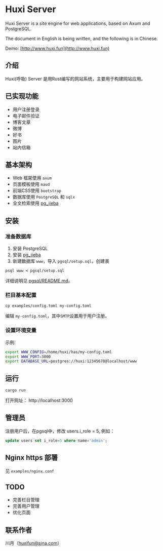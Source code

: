 # Huxi Server

Huxi Server is a site engine for web applications, based on Axum and PostgreSQL. 

The document in English is being written, and the following is in Chinese.

Demo: [http://www.huxi.fun](http://www.huxi.fun)

## 介绍

Huxi(呼吸) Server 是用Rust编写的网站系统，主要用于构建网站应用。

## 已实现功能

* 用户注册登录
* 电子邮件验证
* 博客文章
* 微博
* 好书
* 图片
* 站内信箱


## 基本架构

* Web 框架使用 `axum`
* 页面模板使用 `maud`
* 前端CSS使用 `bootstrap`
* 数据库使用 `PostgreSQL` 和 `sqlx` 
* 全文检索使用 [pg_jieba](https://github.com/jaiminpan/pg_jieba)

## 安装

### 准备数据库 

1. 安装 PostgreSQL
2. 安装 [pg_jieba](https://github.com/jaiminpan/pg_jieba)
3. 新建数据库 `www`，导入 `pgsql/setup.sql`，创建表
```
psql www < pgsql/setup.sql
```

详细说明见 [pgsql/README.md](pgsql/README.md)。

### 栏目基本配置

```
cp examples/config.toml my-config.toml
```

编辑 `my-config.toml`，其中`SMTP`设置用于用户注册。

### 设置环境变量

示例:

```bash
export WWW_CONFIG=/home/huxi/has/my-config.toml
export WWW_PORT=3000
export DATABASE_URL=postgres://huxi:12345678@localhost/www
```

## 运行 

```
cargo run
```

打开网址： http://localhost:3000

## 管理员

注册用户后，在pgsql中，修改 users.i_role = 5, 例如：

```sql
update users set i_role=5 where name='admin';
```

## Nginx https 部署

见 `examples/nginx.conf`

## TODO

* 完善栏目管理
* 完善用户管理
* 优化页面

## 联系作者

川月（huxifun@sina.com）
